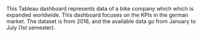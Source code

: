 This Tableau dashboard represents data of a bike company which which is expanded worldwide. This dashboard focuses on the KPIs in the german market. The dataset is from 2016, and the available data go from January to July (1st semester).
